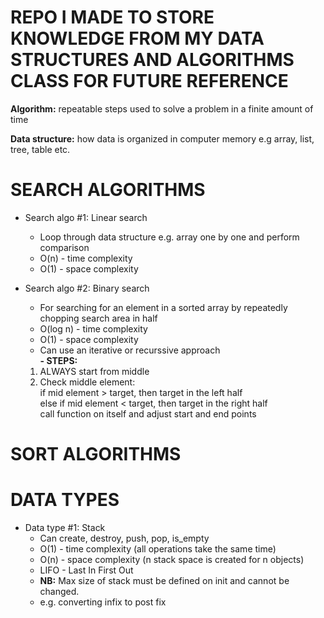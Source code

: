 # REPO I MADE TO STORE KNOWLEDGE FROM MY DATA STRUCTURES AND ALGORITHMS CLASS FOR FUTURE REFERENCE 

**Algorithm:** repeatable steps used to solve a problem in a finite amount of time

**Data structure:** how data is organized in computer memory e.g array, list, tree, table etc.

# SEARCH ALGORITHMS
- Search algo #1: Linear search
    - Loop through data structure e.g. array one by one and perform comparison
    - O(n) - time complexity
    - O(1) - space complexity

- Search algo #2: Binary search
    - For searching for an element in a sorted array by repeatedly chopping search area in half
    - O(log n) - time complexity
    - O(1) - space complexity
    - Can use an iterative or recurssive approach <br>
      **- STEPS:**
     1. ALWAYS start from middle 
     2. Check middle element:
        <br> if mid element > target, then target in the left half
        <br> else if mid element < target, then target in the right half
        <br> call function on itself and adjust start and end points

# SORT ALGORITHMS




# DATA TYPES
- Data type #1: Stack
    - Can create, destroy, push, pop, is_empty
    - O(1) - time complexity (all operations take the same time)
    - O(n) - space complexity (n stack space is created for n objects)
    - LIFO - Last In First Out
    - **NB:** Max size of stack must be defined on init and cannot be changed. 
    - e.g. converting infix to post fix
